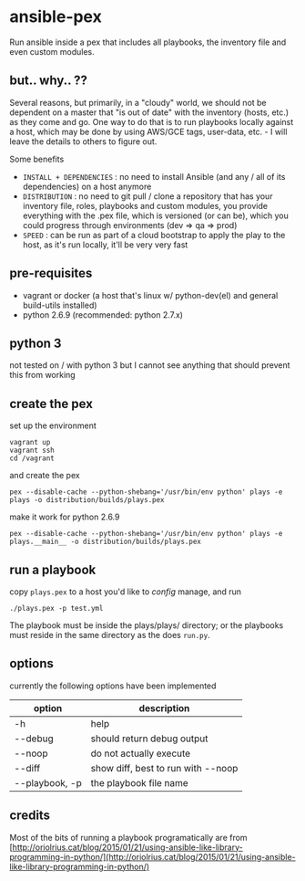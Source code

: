 # ansible-pex

Run ansible inside a pex that includes all playbooks, the inventory file and even custom modules.

## but.. why.. ??

Several reasons, but primarily, in a "cloudy" world, we should not be dependent on a master that "is out of date" with
the inventory (hosts, etc.) as they come and go. One way to do that is to run playbooks locally against a host, which
may be done by using AWS/GCE tags, user-data, etc. - I will leave the details to others to figure out.

Some benefits

- ```INSTALL + DEPENDENCIES``` : no need to install Ansible (and any / all of its dependencies) on a host anymore
- ```DISTRIBUTION``` : no need to git pull / clone a repository that has your inventory file, roles, playbooks and custom modules, you provide everything with the .pex file, which is versioned (or can be), which you could progress through environments (dev => qa => prod)
- ```SPEED``` : can be run as part of a cloud bootstrap to apply the play to the host, as it's run locally, it'll be very very fast 

## pre-requisites

- vagrant or docker (a host that's linux w/ python-dev(el) and general build-utils installed)
- python 2.6.9 (recommended: python 2.7.x)

## python 3

not tested on / with python 3 but I cannot see anything that should prevent this from working

## create the pex

set up the environment

```
vagrant up
vagrant ssh
cd /vagrant
```

and create the pex

```
pex --disable-cache --python-shebang='/usr/bin/env python' plays -e plays -o distribution/builds/plays.pex
```

make it work for python 2.6.9 

```
pex --disable-cache --python-shebang='/usr/bin/env python' plays -e plays.__main__ -o distribution/builds/plays.pex
```

## run a playbook

copy ```plays.pex``` to a host you'd like to *config* manage, and run 

```
./plays.pex -p test.yml
```

The playbook must be inside the plays/plays/ directory; or the playbooks must reside in the same directory as the does ```run.py```.

## options

currently the following options have been implemented

| option         | description                        |
| -------------- | ---------------------------------- |
| -h             | help                               |
| --debug        | should return debug output         | 
| --noop         | do not actually execute            |
| --diff         | show diff, best to run with --noop |
| --playbook, -p | the playbook file name             |

## credits

Most of the bits of running a playbook programatically are from [http://oriolrius.cat/blog/2015/01/21/using-ansible-like-library-programming-in-python/](http://oriolrius.cat/blog/2015/01/21/using-ansible-like-library-programming-in-python/)
